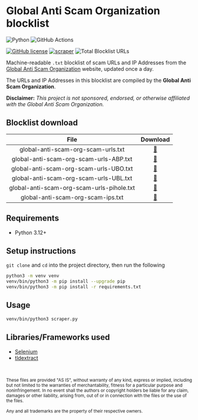 # Global Anti Scam Organization blocklist

![Python](https://img.shields.io/badge/Python-FFD43B?style=for-the-badge&logo=python&logoColor=blue)
![GitHub Actions](https://img.shields.io/badge/GitHub_Actions-2088FF?style=for-the-badge&logo=github-actions&logoColor=white)

[![GitHub license](https://img.shields.io/badge/LICENSE-BSD--3--CLAUSE-GREEN?style=for-the-badge)](LICENSE)
[![scraper](https://img.shields.io/github/actions/workflow/status/elliotwutingfeng/GlobalAntiScamOrg-blocklist/scraper.yml?branch=main&label=SCRAPER&style=for-the-badge)](https://github.com/elliotwutingfeng/GlobalAntiScamOrg-blocklist/actions/workflows/scraper.yml)
![Total Blocklist URLs](https://tokei-rs.onrender.com/b1/github/elliotwutingfeng/GlobalAntiScamOrg-blocklist?label=Total%20Blocklist%20URLS&style=for-the-badge)

Machine-readable `.txt` blocklist of scam URLs and IP Addresses from the [Global Anti Scam Organization](https://www.globalantiscam.org) website, updated once a day.

The URLs and IP Addresses in this blocklist are compiled by the **Global Anti Scam Organization**.

**Disclaimer:** _This project is not sponsored, endorsed, or otherwise affiliated with the Global Anti Scam Organization._

## Blocklist download

| File | Download |
|:-:|:-:|
| global-anti-scam-org-scam-urls.txt | [:floppy_disk:](global-anti-scam-org-scam-urls.txt?raw=true) |
| global-anti-scam-org-scam-urls-ABP.txt | [:floppy_disk:](global-anti-scam-org-scam-urls-ABP.txt?raw=true) |
| global-anti-scam-org-scam-urls-UBO.txt | [:floppy_disk:](global-anti-scam-org-scam-urls-UBO.txt?raw=true) |
| global-anti-scam-org-scam-urls-UBL.txt | [:floppy_disk:](global-anti-scam-org-scam-urls-UBL.txt?raw=true) |
| global-anti-scam-org-scam-urls-pihole.txt | [:floppy_disk:](global-anti-scam-org-scam-urls-pihole.txt?raw=true) |
| global-anti-scam-org-scam-ips.txt | [:floppy_disk:](global-anti-scam-org-scam-ips.txt?raw=true) |

## Requirements

- Python 3.12+

## Setup instructions

`git clone` and `cd` into the project directory, then run the following

```bash
python3 -m venv venv
venv/bin/python3 -m pip install --upgrade pip
venv/bin/python3 -m pip install -r requirements.txt
```

## Usage

```bash
venv/bin/python3 scraper.py
```

## Libraries/Frameworks used

- [Selenium](https://selenium.dev)
- [tldextract](https://github.com/john-kurkowski/tldextract)

&nbsp;

<sup>These files are provided "AS IS", without warranty of any kind, express or implied, including but not limited to the warranties of merchantability, fitness for a particular purpose and noninfringement. In no event shall the authors or copyright holders be liable for any claim, damages or other liability, arising from, out of or in connection with the files or the use of the files.</sup>

<sub>Any and all trademarks are the property of their respective owners.</sub>
